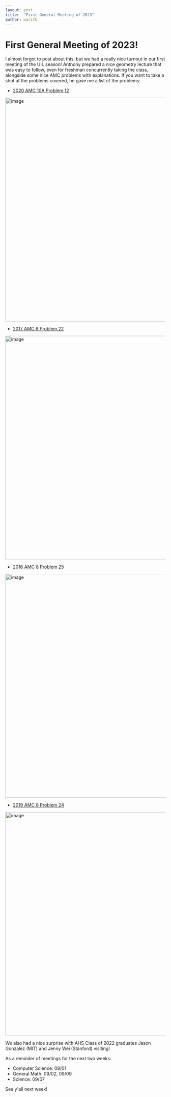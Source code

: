 ```yaml
---
layout: post
title:  "First General Meeting of 2023"
author: warith
---
```


# First General Meeting of 2023!

I almost forgot to post about this, but we had a really nice turnout in our first meeting of the UIL season! Anthony prepared a nice geometry lecture that was easy to 
follow, even for freshman concurrently taking the class, alongside some nice AMC problems with explanations. If you want to take a shot at the problems covered, he 
gave me a list of the problems:
- [2020 AMC 10A Problem 12](https://artofproblemsolving.com/wiki/index.php/2020_AMC_10A_Problems/Problem_12)
<img width="700" alt="image" src="https://user-images.githubusercontent.com/64328893/187046941-743e8a1b-6990-46d2-aa1b-a90697b972d7.png">

- [2017 AMC 8 Problem 22](https://artofproblemsolving.com/wiki/index.php/2017_AMC_8_Problems/Problem_22)
<img width="700" alt="image" src="https://user-images.githubusercontent.com/64328893/187046971-e9fa698a-d22c-4a8f-bc80-bf5cf6d97002.png">

- [2016 AMC 8 Problem 25](https://artofproblemsolving.com/wiki/index.php/2016_AMC_8_Problems/Problem_25)
<img width="700" alt="image" src="https://user-images.githubusercontent.com/64328893/187046983-98202f7e-b43f-438d-bc9b-882ae7f25b8d.png">

- [2019 AMC 8 Problem 24](https://artofproblemsolving.com/wiki/index.php/2019_AMC_8_Problems/Problem_24)
<img width="700" alt="image" src="https://user-images.githubusercontent.com/64328893/187046987-b70c7b8a-0678-4d06-85a1-b07af9ab358b.png">

We also had a nice surprise with AHS Class of 2022 graduates Jason Gonzalez (MIT) and Jenny Wei (Stanford) visiting!

As a reminder of meetings for the next two weeks:
- Computer Science: 09/01
- General Math: 09/02, 09/09
- Science: 09/07
 
See y'all next week!
